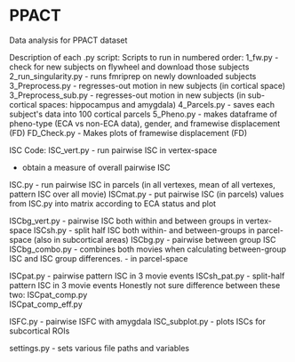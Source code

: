 # PPACT
Data analysis for PPACT dataset

Description of each .py script:
Scripts to run in numbered order:
1_fw.py - check for new subjects on flywheel and download those subjects             
2_run_singularity.py - runs fmriprep on newly downloaded subjects
3_Preprocess.py - regresses-out motion in new subjects (in cortical space)
3_Preprocess_sub.py - regresses-out motion in new subjects (in sub-cortical spaces: hippocampus and amygdala)
4_Parcels.py - saves each subject's data into 100 cortical parcels
5_Pheno.py - makes dataframe of pheno-type (ECA vs non-ECA data), gender, and framewise displacement (FD)
FD_Check.py - Makes plots of framewise displacement (FD)

ISC Code:
ISC_vert.py - run pairwise ISC in vertex-space 
- obtain a measure of overall pairwise ISC

ISC.py - run pairwise ISC in parcels (in all vertexes, mean of all vertexes, pattern ISC over all movie)
ISCmat.py - put pairwise ISC (in parcels) values from ISC.py into matrix according to ECA status and plot

ISCbg_vert.py - pairwise ISC both within and between groups in vertex-space
ISCsh.py - split half ISC both within- and between-groups in parcel-space (also in subcortical areas)
ISCbg.py - pairwise between group ISC
ISCbg_combo.py - combines both movies when calculating between-group ISC and ISC group differences. - in parcel-space     

ISCpat.py - pairwise pattern ISC in 3 movie events
ISCsh_pat.py - split-half pattern ISC in 3 movie events
Honestly not sure difference between these two:
ISCpat_comp.py   
ISCpat_comp_eff.py
   
ISFC.py - pairwise ISFC with amygdala
ISC_subplot.py - plots ISCs for subcortical ROIs 
                     
settings.py - sets various file paths and variables
